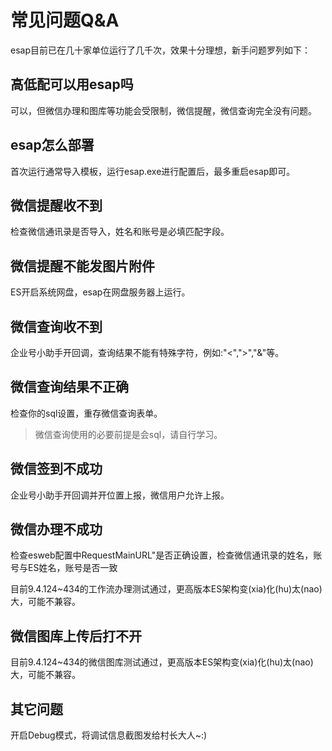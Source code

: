 # 常见问题Q&A
esap目前已在几十家单位运行了几千次，效果十分理想，新手问题罗列如下：

## 高低配可以用esap吗
可以，但微信办理和图库等功能会受限制，微信提醒，微信查询完全没有问题。

## esap怎么部署
首次运行通常导入模板，运行esap.exe进行配置后，最多重启esap即可。

## 微信提醒收不到
检查微信通讯录是否导入，姓名和账号是必填匹配字段。

## 微信提醒不能发图片附件
ES开启系统网盘，esap在网盘服务器上运行。

## 微信查询收不到
企业号小助手开回调，查询结果不能有特殊字符，例如:"<",">","&"等。

## 微信查询结果不正确
检查你的sql设置，重存微信查询表单。

> 微信查询使用的必要前提是会sql，请自行学习。

## 微信签到不成功
企业号小助手开回调并开位置上报，微信用户允许上报。

## 微信办理不成功
检查esweb配置中RequestMainURL"是否正确设置，检查微信通讯录的姓名，账号与ES姓名，账号是否一致

目前9.4.124~434的工作流办理测试通过，更高版本ES架构变(xia)化(hu)太(nao)大，可能不兼容。

## 微信图库上传后打不开
目前9.4.124~434的微信图库测试通过，更高版本ES架构变(xia)化(hu)太(nao)大，可能不兼容。

## 其它问题
开启Debug模式，将调试信息截图发给村长大人~:)
